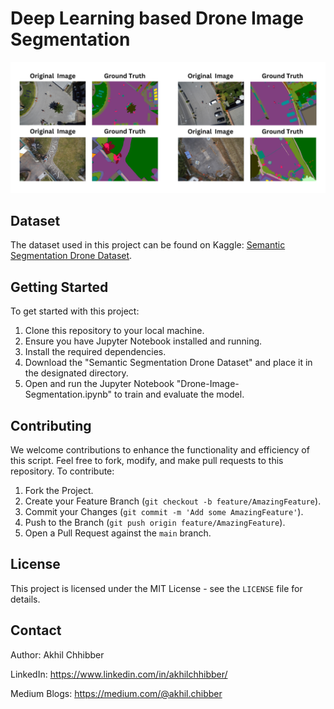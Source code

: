 # Deep Learning based Drone Image Segmentation
<p align="center">
  <img src="https://github.com/akhilchibber/Drone-Image-Segmentation/blob/main/Drone-Image-Segmentation.png" alt="earthml Logo">
</p>

## Dataset
The dataset used in this project can be found on Kaggle: [Semantic Segmentation Drone Dataset](https://www.kaggle.com/datasets/bulentsiyah/semantic-drone-dataset). 

## Getting Started
To get started with this project:

1. Clone this repository to your local machine.
2. Ensure you have Jupyter Notebook installed and running.
3. Install the required dependencies.
4. Download the "Semantic Segmentation Drone Dataset" and place it in the designated directory.
5. Open and run the Jupyter Notebook "Drone-Image-Segmentation.ipynb" to train and evaluate the model.
   
## Contributing
We welcome contributions to enhance the functionality and efficiency of this script. Feel free to fork, modify, and make pull requests to this repository. To contribute:

1. Fork the Project.
2. Create your Feature Branch (`git checkout -b feature/AmazingFeature`).
3. Commit your Changes (`git commit -m 'Add some AmazingFeature'`).
4. Push to the Branch (`git push origin feature/AmazingFeature`).
5. Open a Pull Request against the `main` branch.

## License

This project is licensed under the MIT License - see the `LICENSE` file for details.

## Contact

Author: Akhil Chhibber

LinkedIn: https://www.linkedin.com/in/akhilchhibber/

Medium Blogs: https://medium.com/@akhil.chibber
